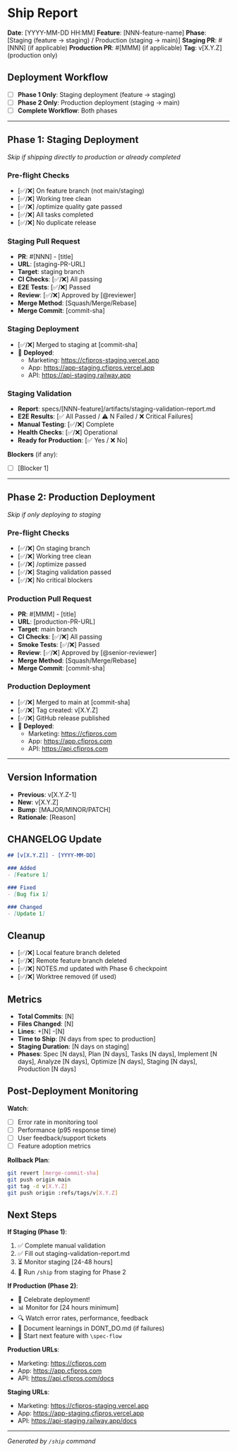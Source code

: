 # Ship Report

**Date**: [YYYY-MM-DD HH:MM]
**Feature**: [NNN-feature-name]
**Phase**: [Staging (feature → staging) / Production (staging → main)]
**Staging PR**: #[NNN] (if applicable)
**Production PR**: #[MMM] (if applicable)
**Tag**: v[X.Y.Z] (production only)

## Deployment Workflow

- [ ] **Phase 1 Only**: Staging deployment (feature → staging)
- [ ] **Phase 2 Only**: Production deployment (staging → main)
- [ ] **Complete Workflow**: Both phases

---

## Phase 1: Staging Deployment

*Skip if shipping directly to production or already completed*

### Pre-flight Checks

- [✅/❌] On feature branch (not main/staging)
- [✅/❌] Working tree clean
- [✅/❌] /optimize quality gate passed
- [✅/❌] All tasks completed
- [✅/❌] No duplicate release

### Staging Pull Request

- **PR**: #[NNN] - [title]
- **URL**: [staging-PR-URL]
- **Target**: staging branch
- **CI Checks**: [✅/❌] All passing
- **E2E Tests**: [✅/❌] Passed
- **Review**: [✅/❌] Approved by [@reviewer]
- **Merge Method**: [Squash/Merge/Rebase]
- **Merge Commit**: [commit-sha]

### Staging Deployment

- [✅/❌] Merged to staging at [commit-sha]
- 🚀 **Deployed**:
  - Marketing: https://cfipros-staging.vercel.app
  - App: https://app-staging.cfipros.vercel.app
  - API: https://api-staging.railway.app

### Staging Validation

- **Report**: specs/[NNN-feature]/artifacts/staging-validation-report.md
- **E2E Results**: [✅ All Passed / ⚠️ N Failed / ❌ Critical Failures]
- **Manual Testing**: [✅/❌] Complete
- **Health Checks**: [✅/❌] Operational
- **Ready for Production**: [✅ Yes / ❌ No]

**Blockers** (if any):
- [ ] [Blocker 1]

---

## Phase 2: Production Deployment

*Skip if only deploying to staging*

### Pre-flight Checks

- [✅/❌] On staging branch
- [✅/❌] Working tree clean
- [✅/❌] /optimize passed
- [✅/❌] Staging validation passed
- [✅/❌] No critical blockers

### Production Pull Request

- **PR**: #[MMM] - [title]
- **URL**: [production-PR-URL]
- **Target**: main branch
- **CI Checks**: [✅/❌] All passing
- **Smoke Tests**: [✅/❌] Passed
- **Review**: [✅/❌] Approved by [@senior-reviewer]
- **Merge Method**: [Squash/Merge/Rebase]
- **Merge Commit**: [commit-sha]

### Production Deployment

- [✅/❌] Merged to main at [commit-sha]
- [✅/❌] Tag created: v[X.Y.Z]
- [✅/❌] GitHub release published
- 🚀 **Deployed**:
  - Marketing: https://cfipros.com
  - App: https://app.cfipros.com
  - API: https://api.cfipros.com

---

## Version Information

- **Previous**: v[X.Y.Z-1]
- **New**: v[X.Y.Z]
- **Bump**: [MAJOR/MINOR/PATCH]
- **Rationale**: [Reason]

## CHANGELOG Update

```markdown
## [v[X.Y.Z]] - [YYYY-MM-DD]

### Added
- [Feature 1]

### Fixed
- [Bug fix 1]

### Changed
- [Update 1]
```

## Cleanup

- [✅/❌] Local feature branch deleted
- [✅/❌] Remote feature branch deleted
- [✅/❌] NOTES.md updated with Phase 6 checkpoint
- [✅/❌] Worktree removed (if used)

## Metrics

- **Total Commits**: [N]
- **Files Changed**: [N]
- **Lines**: +[N] -[N]
- **Time to Ship**: [N days from spec to production]
- **Staging Duration**: [N days on staging]
- **Phases**: Spec [N days], Plan [N days], Tasks [N days], Implement [N days], Analyze [N days], Optimize [N days], Staging [N days], Production [N days]

## Post-Deployment Monitoring

**Watch**:
- [ ] Error rate in monitoring tool
- [ ] Performance (p95 response time)
- [ ] User feedback/support tickets
- [ ] Feature adoption metrics

**Rollback Plan**:
```bash
git revert [merge-commit-sha]
git push origin main
git tag -d v[X.Y.Z]
git push origin :refs/tags/v[X.Y.Z]
```

## Next Steps

**If Staging (Phase 1)**:
1. ✅ Complete manual validation
2. ✅ Fill out staging-validation-report.md
3. ⏳ Monitor staging [24-48 hours]
4. 🚀 Run `/ship` from staging for Phase 2

**If Production (Phase 2)**:
- 🎉 Celebrate deployment!
- 📊 Monitor for [24 hours minimum]
- 🔍 Watch error rates, performance, feedback
- 📝 Document learnings in DONT_DO.md (if failures)
- 🚀 Start next feature with `\spec-flow`

**Production URLs**:
- Marketing: https://cfipros.com
- App: https://app.cfipros.com
- API: https://api.cfipros.com/docs

**Staging URLs**:
- Marketing: https://cfipros-staging.vercel.app
- App: https://app-staging.cfipros.vercel.app
- API: https://api-staging.railway.app/docs

---
*Generated by `/ship` command*

